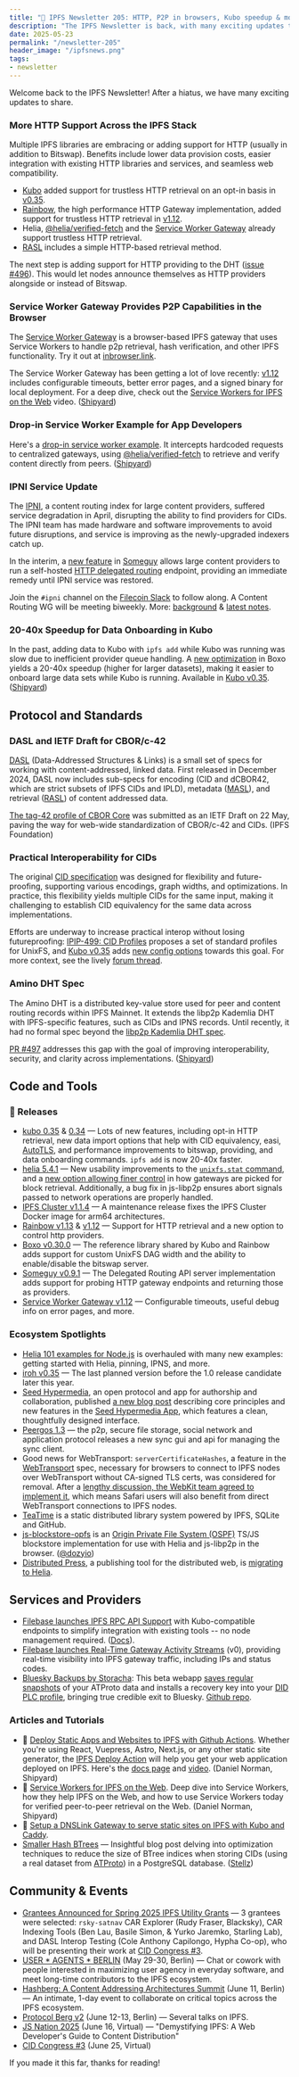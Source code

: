 ```yaml
---
title: "🌳 IPFS Newsletter 205: HTTP, P2P in browsers, Kubo speedup & more"
description: "The IPFS Newsletter is back, with many exciting updates to share: HTTP support across the IPFS stack, P2P in browsers, Kubo speedup, and more."
date: 2025-05-23
permalink: "/newsletter-205"
header_image: "/ipfsnews.png"
tags:
- newsletter
---
```


Welcome back to the IPFS Newsletter! After a hiatus, we have many exciting updates to share.

### More HTTP Support Across the IPFS Stack

Multiple IPFS libraries are embracing or adding support for HTTP (usually in addition to Bitswap). Benefits include lower data provision costs, easier integration with existing HTTP libraries and services, and seamless web compatibility.

- [Kubo](https://github.com/ipfs/kubo) added support for trustless HTTP retrieval on an opt-in basis in [v0.35](https://github.com/ipfs/kubo/releases/tag/v0.35.0).
- [Rainbow](https://github.com/ipfs/rainbow), the high performance HTTP Gateway implementation, added support for trustless HTTP retrieval in [v1.12](https://github.com/ipfs/rainbow/releases/tag/v1.12.0).
- Helia, [@helia/verified-fetch](https://github.com/ipfs/helia-verified-fetch) and the [Service Worker Gateway](https://github.com/ipfs/service-worker-gateway) already support trustless HTTP retrieval.
- [RASL](https://dasl.ing/rasl.html) includes a simple HTTP-based retrieval method.

The next step is adding support for HTTP providing to the DHT ([issue #496](https://github.com/ipfs/specs/issues/496)). This would let nodes announce themselves as HTTP providers alongside or instead of Bitswap. 

### Service Worker Gateway Provides P2P Capabilities in the Browser

The [Service Worker Gateway](https://github.com/ipfs/service-worker-gateway) is a browser-based IPFS gateway that uses Service Workers to handle p2p retrieval, hash verification, and other IPFS functionality. Try it out at [inbrowser.link](https://inbrowser.link). 

The Service Worker Gateway has been getting a lot of love recently: [v1.12](https://github.com/ipfs/service-worker-gateway/releases/tag/v1.12.0) includes configurable timeouts, better error pages, and a signed binary for local deployment. For a deep dive, check out the [Service Workers for IPFS on the Web](https://youtu.be/qtIJXRgxjVA?feature=shared) video. ([Shipyard](https://ipshipyard.com/)) 

### Drop-in Service Worker Example for App Developers

Here's a [drop-in service worker example](https://github.com/ipshipyard/drop-in-service-worker). It intercepts hardcoded requests to centralized gateways, using [@helia/verified-fetch](https://github.com/ipfs/helia-verified-fetch) to retrieve and verify content directly from peers. ([Shipyard](https://ipshipyard.com/)) 

### IPNI Service Update

The [IPNI](https://docs.ipfs.tech/concepts/ipni/), a content routing index for large content providers, suffered service degradation in April, disrupting the ability to find providers for CIDs. The IPNI team has made hardware and software improvements to avoid future disruptions, and service is improving as the newly-upgraded indexers catch up.

In the interim, a [new feature](https://github.com/ipfs/someguy/pull/110) in [Someguy](https://github.com/ipfs/someguy) allows large content providers to run a self-hosted [HTTP delegated routing](https://specs.ipfs.tech/routing/http-routing-v1) endpoint, providing an immediate remedy until IPNI service was restored. 

Join the `#ipni` channel on the [Filecoin Slack](https://filecoin.io/slack) to follow along. A Content Routing WG will be meeting biweekly. More: [background](https://hackmd.io/sRmr-vnPRH2THaPxMIoKjA) & [latest notes](https://hackmd.io/Zxem7bVBRB6ZVDnaqS_kmw).

### 20-40x Speedup for Data Onboarding in Kubo

In the past, adding data to Kubo with `ipfs add` while Kubo was running was slow due to inefficient provider queue handling. A [new optimization](https://github.com/ipfs/boxo/pull/888) in Boxo yields a 20-40x speedup (higher for larger datasets), making it easier to onboard large data sets while Kubo is running. Available in [Kubo v0.35](https://github.com/ipfs/kubo/blob/release-v0.35.0/docs/changelogs/v0.35.md). ([Shipyard](https://ipshipyard.com/))

## Protocol and Standards

### DASL and IETF Draft for CBOR/c-42

[DASL](https://dasl.ing) (Data-Addressed Structures & Links) is a small set of specs for working with content-addressed, linked data. First released in December 2024, DASL now includes sub-specs for encoding (CID and dCBOR42, which are strict subsets of IPFS CIDs and IPLD), metadata ([MASL](https://dasl.ing/masl.html)), and retrieval ([RASL](https://dasl.ing/rasl.html)) of content addressed data. 

[The tag-42 profile of CBOR Core](https://datatracker.ietf.org/doc/draft-caballero-cbor-cborc42/) was submitted as an IETF Draft on 22 May, paving the way for web-wide standardization of CBOR/c-42 and CIDs. (IPFS Foundation)

### Practical Interoperability for CIDs

The original [CID specification](https://github.com/multiformats/cid) was designed for flexibility and future-proofing, supporting various encodings, graph widths, and optimizations. In practice, this flexibility yields multiple CIDs for the same input, making it challenging to establish CID equivalency for the same data across implementations.

Efforts are underway to increase practical interop without losing futureproofing: [IPIP-499: CID Profiles](https://github.com/ipfs/specs/pull/499) proposes a set of standard profiles for UnixFS, and [Kubo v0.35](https://github.com/ipfs/kubo/releases/tag/v0.35.0) adds [new config options](https://github.com/ipfs/boxo/pull/906) towards this goal. For more context, see the lively [forum thread](https://discuss.ipfs.tech/t/should-we-profile-cids/18507).

### Amino DHT Spec

The Amino DHT is a distributed key-value store used for peer and content routing records within IPFS Mainnet. It extends the libp2p Kademlia DHT with IPFS-specific features, such as CIDs and IPNS records. Until recently, it had no formal spec beyond the [libp2p Kademlia DHT spec](https://github.com/libp2p/specs/blob/master/kad-dht/README.md).

[PR #497](https://github.com/ipfs/specs/pull/497) addresses this gap with the goal of improving interoperability, security, and clarity across implementations. ([Shipyard](https://ipshipyard.com/))

## Code and Tools

### 🚢 Releases

- [kubo 0.35](https://github.com/ipfs/kubo/blob/master/docs/changelogs/v0.35.md) & [0.34](https://github.com/ipfs/kubo/blob/master/docs/changelogs/v0.34.md) — Lots of new features, including opt-in HTTP retrieval, new data import options that help with CID equivalency, easi, [AutoTLS](https://blog.libp2p.io/autotls/), and performance improvements to bitswap, providing, and data onboarding commands. `ipfs add` is now 20-40x faster.
- [helia 5.4.1](https://www.npmjs.com/package/helia) — New usability improvements to the [`unixfs.stat` command](https://github.com/ipfs/helia/pull/760), and a [new option allowing finer control](https://github.com/ipfs/helia/pull/772) in how gateways are picked for block retrieval. Additionally, a bug fix in js-libp2p ensures abort signals passed to network operations are properly handled. 
- [IPFS Cluster v1.1.4](https://github.com/ipfs-cluster/ipfs-cluster/releases/tag/v1.1.4) — A maintenance release fixes the IPFS Cluster Docker image for arm64 architectures.
- [Rainbow v1.13](https://github.com/ipfs/rainbow/releases/tag/v1.13.0) & [v1.12](https://github.com/ipfs/rainbow/releases/tag/v1.13.0) — Support for HTTP retrieval and a new option to control http providers.
- [Boxo v0.30.0](https://github.com/ipfs/boxo/releases/tag/v0.30.0) — The reference library shared by Kubo and Rainbow adds support for custom UnixFS DAG width and the ability to enable/disable the bitswap server.
- [Someguy v0.9.1](https://github.com/ipfs/someguy/releases/tag/v0.9.0) — The Delegated Routing API server implementation adds support for probing HTTP gateway endpoints and returning those as providers. 
- [Service Worker Gateway v1.12](https://github.com/ipfs/service-worker-gateway/releases/tag/v1.12.0) — Configurable timeouts, useful debug info on error pages, and more.


### Ecosystem Spotlights

- [Helia 101 examples for Node.js](https://github.com/ipfs-examples/helia-examples/tree/main/examples/helia-101) is overhauled with many new examples: getting started with Helia, pinning, IPNS, and more.
- [iroh v0.35](https://www.iroh.computer/blog/iroh-0-35-prepping-for-1-0) — The last planned version before the 1.0 release candidate later this year.
- [Seed Hypermedia](https://seed.hyper.media), an open protocol and app for authorship and collaboration, published [a new blog post](https://seed.hyper.media/blog/collaborating-on-the-web-with-seed-hypermedia-protocol-and-ipfs) describing core principles and new features in the [Seed Hypermedia App](https://seed.hyper.media/hm/download), which features a clean, thoughtfully designed interface.
- [Peergos 1.3](https://github.com/Peergos/web-ui/releases/tag/v1.3.0) — the p2p, secure file storage, social network and application protocol releases a new sync gui and api for managing the sync client.
- Good news for WebTransport: `serverCertificateHashes`, a feature in the [WebTransport](https://blog.ipfs.tech/2024-shipyard-improving-ipfs-on-the-web/#webtransport) spec, necessary for browsers to connect to IPFS nodes over WebTransport without CA-signed TLS certs, was considered for removal. After a [lengthy discussion, the WebKit team agreed to implement it](https://github.com/w3c/webtransport/issues/623#issuecomment-2895955428), which means Safari users will also benefit from direct WebTransport connections to IPFS nodes.
- [TeaTime](https://github.com/bjesus/teatime) is a static distributed library system powered by IPFS, SQLite and GitHub. 
- [js-blockstore-opfs](https://github.com/dozyio/js-blockstore-opfs) is an [Origin Private File System (OSPF)](https://developer.mozilla.org/en-US/docs/Web/API/File_System_API/Origin_private_file_system) TS/JS blockstore implementation for use with Helia and js-libp2p in the browser. ([@dozyio](https://github.com/dozyio))
- [Distributed Press](https://distributed.press/), a publishing tool for the distributed web, is [migrating to Helia](https://github.com/hyphacoop/api.distributed.press/pull/101).

## Services and Providers

- [Filebase launches IPFS RPC API Support](https://filebase.com/blog/introducing-support-for-the-ipfs-rpc-api) with Kubo-compatible endpoints to simplify integration with existing tools -- no node management required. ([Docs](https://docs.filebase.com/api-documentation/ipfs-rpc-api)).
- [Filebase launches Real-Time Gateway Activity Streams](https://filebase.com/blog/introducing-ipfs-gateway-activity-streams) (v0), providing real-time visibility into IPFS gateway traffic, including IPs and status codes.
- [Bluesky Backups by Storacha](https://bsky.storage/): This beta webapp [saves regular snapshots](https://www.youtube.com/watch?v=CIym-b-DA5s) of your ATProto data and installs a recovery key into your [DID PLC profile](https://github.com/did-method-plc/did-method-plc), bringing true credible exit to Bluesky. [Github repo](https://github.com/storacha/bluesky-backup-webapp-server).

### Articles and Tutorials

- 🎥 [Deploy Static Apps and Websites to IPFS with Github Actions](https://www.youtube.com/watch?v=ZRrPBqqFKFU). Whether you're using React, Vuepress, Astro, Next.js, or any other static site generator, the [IPFS Deploy Action](https://github.com/marketplace/actions/deploy-to-ipfs) will help you get your web application deployed on IPFS. Here's the [docs page](https://docs.ipfs.tech/how-to/websites-on-ipfs/deploy-github-action/#what-is-the-ipfs-deploy-action) and [video](https://www.youtube.com/watch?v=ZRrPBqqFKFU). (Daniel Norman, Shipyard)
- 🎥 [Service Workers for IPFS on the Web](https://youtu.be/qtIJXRgxjVA?feature=shared). Deep dive into Service Workers, how they help IPFS on the Web, and how to use Service Workers today for verified peer-to-peer retrieval on the Web. (Daniel Norman, Shipyard)
- 📘 [Setup a DNSLink Gateway to serve static sites on IPFS with Kubo and Caddy](https://docs.ipfs.tech/how-to/websites-on-ipfs/dnslink-gateway/).
- [Smaller Hash BTrees](https://piss.beauty/post/smaller-hash-btrees) — Insightful blog post delving into optimization techniques to reduce the size of BTree indices when storing CIDs (using a real dataset from [ATProto](https://atproto.com/guides/glossary#cid-content-id)) in a PostgreSQL database. ([Stellz](https://bsky.app/profile/piss.beauty))

## Community & Events

- [Grantees Announced for Spring 2025 IPFS Utility Grants](https://blog.ipfs.tech/2025-05-grants/) — 3 grantees were selected: `rsky-satnav` CAR Explorer (Rudy Fraser, Blacksky), CAR Indexing Tools (Ben Lau, Basile Simon, & Yurko Jaremko, Starling Lab), and DASL Interop Testing (Cole Anthony Capilongo, Hypha Co-op), who will be presenting their work at [CID Congress #3](https://lu.ma/ofjr7mgd).
- [USER * AGENTS * BERLIN](https://lu.ma/v457jxp2?tk=8UZBKL) (May 29-30, Berlin) — Chat or cowork with people interested in maximizing user agency in everyday software, and meet long-time contributors to the IPFS ecosystem.
- [Hashberg: A Content Addressing Architectures Summit](https://lu.ma/nbv106v5) (June 11, Berlin) — An intimate, 1-day event to collaborate on critical topics across the IPFS ecosystem. 
- [Protocol Berg v2](https://protocol.berlin/) (June 12-13, Berlin) — Several talks on IPFS.
- [JS Nation 2025](https://jsnation.com/#person-daniel-norman) (June 16, Virtual) — "Demystifying IPFS: A Web Developer's Guide to Content Distribution"
- [CID Congress #3](https://lu.ma/ofjr7mgd) (June 25, Virtual)

If you made it this far, thanks for reading!
